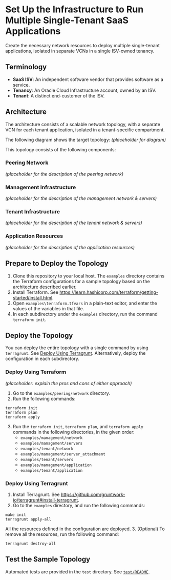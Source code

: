 Set Up the Infrastructure to Run Multiple Single-Tenant SaaS Applications
=========================================================================

Create the necessary network resources to deploy multiple single-tenant applications, isolated in separate VCNs in a single ISV-owned tenancy.

## Terminology

* **SaaS ISV**: An independent software vendor that provides software as a service.
* **Tenancy**: An Oracle Cloud Infrastructure account, owned by an ISV.
* **Tenant**: A distinct end-customer of the ISV.

## Architecture

The architecture consists of a scalable network topology, with a separate VCN for each tenant application, isolated in a tenant-specific compartment.

The following diagram shows the target topology:
*(placeholder for diagram)*

This topology consists of the following components:

### Peering Network
*(placeholder for the description of the peering network)*

### Management Infrastructure
*(placeholder for the description of the management network & servers)*

### Tenant Infrastructure
*(placeholder for the description of the tenant network & servers)*

### Application Resources
*(placeholder for the description of the application resources)*

## Prepare to Deploy the Topology

1. Clone this repository to your local host. The `examples` directory contains the Terraform configurations for a sample topology based on the architecture described earlier. 
2. Install Terraform. See https://learn.hashicorp.com/terraform/getting-started/install.html.
3. Open `examples\terraform.tfvars` in a plain-text editor, and enter the values of the variables in that file.
4. In each subdirectory under the `examples` directory, run the command `terraform init`.

## Deploy the Topology

You can deploy the entire topology with a single command by using `terragrunt`. See [Deploy Using Terragrunt](#deploy-using-terragrunt). Alternatively, deploy the configuration in each subdirectory.

### Deploy Using Terraform

*(placeholder: explain the pros and cons of either approach)*

1. Go to the `examples/peering/network` directory.
2. Run the following commands:
```
terraform init
terraform plan
terraform apply
```
3. Run the `terraform init`, `terraform plan`, and `terraform apply` commands in the following directories, in the given order:
	- `examples/management/network`
	- `examples/management/servers`
	- `examples/tenant/network`
	- `examples/management/server_attachment`
	- `examples/tenant/servers`
	- `examples/management/application`
	- `examples/tenant/application`

### Deploy Using Terragrunt

1. Install Terragrunt. See https://github.com/gruntwork-io/terragrunt#install-terragrunt.
2. Go to the `examples` directory, and run the following commands:

```
make init
terragrunt apply-all
```
All the resources defined in the configuration are deployed.
3. (Optional) To remove all the resources, run the following command:
```
terragrunt destroy-all
```

## Test the Sample Topology

Automated tests are provided in the `test` directory. See [`test/README`](test/README.md).